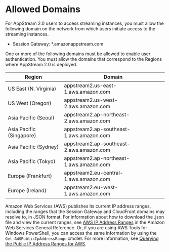 # Allowed Domains<a name="allowed-domains"></a>

For AppStream 2\.0 users to access streaming instances, you must allow the following domain on the network from which users initiate access to the streaming instances\.
+ Session Gateway: \*\.amazonappstream\.com

One or more of the following domains must be allowed to enable user authentication\. You must allow the domains that correspond to the Regions where AppStream 2\.0 is deployed\. 


| Region | Domain | 
| --- | --- | 
| US East \(N\. Virginia\) | appstream2\.us\-east\-1\.aws\.amazon\.com | 
| US West \(Oregon\) | appstream2\.us\-west\-2\.aws\.amazon\.com | 
| Asia Pacific \(Seoul\) | appstream2\.ap\-northeast\-2\.aws\.amazon\.com | 
| Asia Pacific \(Singapore\) | appstream2\.ap\-southeast\-1\.aws\.amazon\.com | 
| Asia Pacific \(Sydney\) | appstream2\.ap\-southeast\-2\.aws\.amazon\.com | 
| Asia Pacific \(Tokyo\) | appstream2\.ap\-northeast\-1\.aws\.amazon\.com | 
| Europe \(Frankfurt\) | appstream2\.eu\-central\-1\.aws\.amazon\.com | 
| Europe \(Ireland\) | appstream2\.eu\-west\-1\.aws\.amazon\.com | 

Amazon Web Services \(AWS\) publishes its current IP address ranges, including the ranges that the Session Gateway and CloudFront domains may resolve to, in JSON format\. For information about how to download the \.json file and view the current ranges, see [AWS IP Address Ranges](https://docs.aws.amazon.com/general/latest/gr/aws-ip-ranges.html) in the Amazon Web Services General Reference\. Or, if you are using AWS Tools for Windows PowerShell, you can access the same information by using the `Get-AWSPublicIpAddressRange` cmdlet\. For more information, see [Querying the Public IP Address Ranges for AWS](https://aws.amazon.com/blogs/developer/querying-the-public-ip-address-ranges-for-aws/)\.